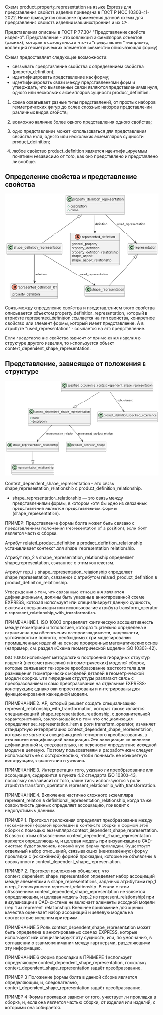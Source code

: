 Схема product_property_representation на языке Express для представления свойств изделия приведена в ГОСТ Р ИСО 10303-41-2022. Ниже приводится описание применения данной схемы для представления свойств изделий машиностроения и их СЧ.

Представления описаны в ГОСТ Р 77.304 "Представление свойств изделия". Представление - это коллекция экземпляров объектов (разных), которая в совокупности что-то "представляет" (например, коллекция геометрических элементов совместно описывающая форму)

Схема предоставляет следующие возможности:

- связывать представление свойства с определением свойства (property_definition);
- идентифицировать представление как форму;
- идентифицировать связи между представлениями форм и утверждать, что выявленные связи являются представлениями нуля, одного или нескольких экземпляров сущности product_definition.


1) схема охватывает разные типы представлений, от простых наборов геометрических фигур до более сложных наборов представлений различных видов свойств;

2) возможно наличие более одного представления одного свойства;

3) одно представление может использоваться для представления свойства  нуля, одного или нескольких экземпляров  сущности product_definition;

4) любое свойство product_definition является идентифицируемым понятием независимо от того, как оно представлено и представлено ли вообще.


## Определение свойства и представление свойства

![](source/property_representation.png)

Связь между определение свойства и представлением этого свойства описывается объектом property_definition_representation, который в атрибуте represented_definition ссылается на тип свойства, конкретное свойство или элемент формы, который имеет представление. А в атрибуте "used_representation" - ссылается на это представление.


Если представление свойства зависит от применения изделия в структуре другого изделия, то используется объект context_dependent_shape_representation.


## Представление, зависящее от положения в структуре

![](source/context_dependent_shape_representation.png)

Context_dependent_shape_representation – это связь shape_representation_relationship с product_definition_relationship. 


- shape_representation_relationship — это связь между представлениями формы, в котором хотя бы одно из связанных представлений является представлением_формы (shape_representation).

ПРИМЕР: Представление формы болта может быть связано с представлением положения (representation of a position), если болт является частью сборки.


Атрибут related_product_definition в product_definition_relationship устанавливает контекст для shape_representation_relationship. 

Атрибут rep_2 в shape_representation_relationship определяет shape_representation, связанное с этим контекстом. 

Атрибут rep_1 в shape_representation_relationship определяет shape_representation, связанное с атрибутом related_product_definition в product_definition_relationship. 

Утверждения о том, что связанные отношения являются дефиниционными, должны быть указаны в аннотированной схеме EXPRESS, которая использует или специализирует данную сущность, включая специализации или использование атрибута transform_operator в represent_relationship_with_transformation. 

ПРИМЕЧАНИЕ 1. ISO 10303 определяет критическую ассоциативность между геометрией и топологией, которая тщательно определена и ограничена для обеспечения воспроизводимости, надежности, устойчивости и полноты, необходимых при моделировании промышленных изделий на основе проверенных математических основ (например, см. раздел «Схема геометрической модели» ISO 10303-42). 

ISO 10303 использует методологию построения гибридных структур изделий (негеометрических) и (геометрических) моделей сборок, которые связывают тензорное преобразование жесткого тела для размещения геометрических моделей деталей в геометрической модели сборки. Эти гибридные структуры разлагают связь с преобразованием и само преобразование на отдельные EXPRESS-конструкции; однако они спроектированы и интегрированы для функционирования как единой модели.

ПРИМЕЧАНИЕ 2. AP, который решает создать специализацию represent_relationship_with_transformation, которая также является специализацией shape_representation_relationship, с дополнительной характеристикой, заключающейся в том, что специализация определяет set_representation_item в роли transform_operator, изменяет стандартную интерпретацию context_dependent_shape_representation, которая не является спецификацией тензорного преобразования, а становится спецификацией ассоциации. Эта ассоциация не является дефиниционной и, следовательно, не переносит определение исходной модели в целевую. Поэтому пользователям и разработчикам следует использовать её с осторожностью, чтобы понимать её конкретную конструкцию, ограничения и условия.

ПРИМЕЧАНИЕ 3. Интерпретация того, указано ли преобразование или ассоциация, содержится в пункте 4.2 стандарта ISO 10303-43, поскольку она зависит от того, какие типы используются в роли атрибута transform_operator в represent_relationship_with_transformation.

ПРИМЕЧАНИЕ 4. Включение частично сложного экземпляра represent_relation в definitional_representation_relationship, когда та же совокупность данных определяет ассоциацию, приводит к недопустимым данным.

ПРИМЕР 1. Протокол приложения определяет преобразование между (искажённой) формой прокладки в контексте сборки и формой этой сборки с помощью экземпляра context_dependent_shape_representation. В связи с этим объявлением context_dependent_shape_representation является определяющим, и целевая модель при визуализации в CAD-системе будет включать искажённую форму прокладки. Существует отдельный набор отношений, связывающих (неискажённую) форму прокладки с (искажённой) формой прокладки, которые не объявлены в совокупности context_dependent_shape_representation.

ПРИМЕР 2. Протокол приложения объявляет, что context_dependent_shape_representation определяет набор ассоциаций между элементами в shape_representations, заданных атрибутами rep_1 и rep_2 совокупности represent_relationship. В связи с этим объявлением context_dependent_shape_representation не является определяющим, и целевая модель (rep_2 из represent_relationship) при визуализации в CAD-системе не включает элементы исходной модели (rep_1 из represent_relationship). Внешнее приложение для оценки качества оценивает набор ассоциаций и целевую модель на соответствие внешним критериям.

ПРИМЕЧАНИЕ 5 Роль context_dependent_shape_representation может быть определена в аннотированных схемах EXPRESS, которые используют или специализируют эту сущность, или, по умолчанию, в соглашении о взаимопонимании между партнерами, разделяющими эту информацию.

ПРИМЕЧАНИЕ 6 Форма прокладки в ПРИМЕРЕ 1 использует определяющее context_dependent_shape_representation, поскольку context_dependent_shape_representation задаёт преобразование.

ПРИМЕР 3 Положение формы болта в данной сборке является определяющим, и, следовательно, context_dependent_shape_representation задаёт преобразование.

ПРИМЕР 4 Форма прокладки зависит от того, участвует ли прокладка в сборке, и, если она является частью сборки, от изделия или изделий, с которыми она собирается.